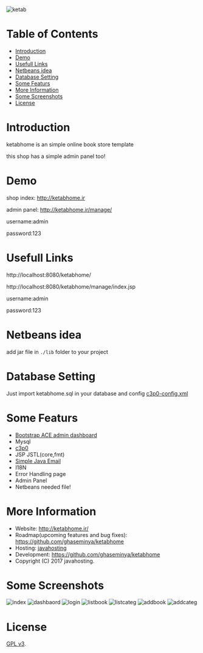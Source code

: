![ketab](https://github.com/ghaseminya/ketabhome/raw/master/web/res/shop_assets/images/logo.png)

Table of Contents
=================
   * [Introduction](#introduction)
   * [Demo](#demo)
   * [Usefull Links](#usefull-links)
   * [Netbeans idea](#netbeans-idea)
   * [Database Setting](#database-setting)
   * [Some Featurs](#some-featurs)
   * [More Information](#more-information)
   * [Some Screenshots](#some-screenshots)
   * [License](#license)



# Introduction
ketabhome is an simple online book store template

this shop has a simple admin panel too!

# Demo

shop index: http://ketabhome.ir

admin panel: http://ketabhome.ir/manage/

username:admin

password:123

# Usefull Links

http://localhost:8080/ketabhome/

http://localhost:8080/ketabhome/manage/index.jsp

username:admin

password:123

# Netbeans idea
add jar file in `./lib` folder to your project

# Database Setting
Just import ketabhome.sql in your database and config [c3p0-config.xml](https://github.com/ghaseminya/ketabhome/blob/master/src/java/c3p0-config.xml)

# Some Featurs
* [Bootstrap ACE admin dashboard](http://jason.insweet.family/ace/)
* Mysql
* [c3p0](https://github.com/ghaseminya/c3p0)
* JSP JSTL(core,fmt)
* [Simple Java Email](https://github.com/ghaseminya/simple-java-mail)
* I18N
* Error Handling page
* Admin Panel
* Netbeans needed file!

# More Information
* Website: http://ketabhome.ir/
* Roadmap(upcoming features and bug fixes): https://github.com/ghaseminya/ketabhome
* Hosting: [javahosting](http://www.javahosting.ir)
* Development: https://github.com/ghaseminya/ketabhome
* Copyright (C) 2017 javahosting.

# Some Screenshots
![index](https://github.com/ghaseminya/ketabhome/raw/master/screenshot/index.png)
![dashbaord](https://github.com/ghaseminya/ketabhome/raw/master/screenshot/dashbaord.png)
![login](https://github.com/ghaseminya/ketabhome/raw/master/screenshot/login.png)
![listbook](https://github.com/ghaseminya/ketabhome/raw/master/screenshot/listbook.png)
![listcateg](https://github.com/ghaseminya/ketabhome/raw/master/screenshot/listcateg.png)
![addbook](https://github.com/ghaseminya/ketabhome/raw/master/screenshot/addbook.png)
![addcateg](https://github.com/ghaseminya/ketabhome/raw/master/screenshot/addcateg.png)


# License

[GPL v3](./LICENSE).
